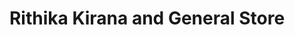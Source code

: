 ---
title: "Rithika Kirana and General Store"
url: /kukatpally/rithika-kirana-and-general-store/
shop: Dorfladen
---